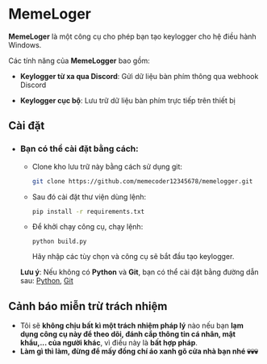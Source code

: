 # MemeLoger

**MemeLoger** là một công cụ cho phép bạn tạo keylogger cho hệ điều hành Windows.

Các tính năng của **MemeLogger** bao gồm: 

  - **Keylogger từ xa qua Discord**: Gửi dữ liệu bàn phím thông qua webhook Discord

  - **Keylogger cục bộ**: Lưu trữ dữ liệu bàn phím trực tiếp trên thiết bị

## Cài đặt

- ### Bạn có thể cài đặt bằng cách:

  + Clone kho lưu trữ này bằng cách sử dụng git:

    ```bash
    git clone https://github.com/memecoder12345678/memelogger.git
    ```
    
  + Sau đó cài đặt thư viện dùng lệnh:

    ```bash
    pip install -r requirements.txt
    ```
    
  + Để khởi chạy công cụ, chạy lệnh:

    ```
    python build.py
    ```
    
    Hãy nhập các tùy chọn và công cụ sẽ bắt đầu tạo keylogger.
    
  **Lưu ý**: Nếu không có **Python** và **Git**, bạn có thể cài đặt bằng đường dẫn sau: [Python](https://www.python.org/downloads "Trang cài đặt Python"), [Git](https://git-scm.com/downloads "Trang cài đặt Git")

## Cảnh báo miễn trừ trách nhiệm

  - Tôi sẽ **không chịu bất kì một trách nhiệm pháp lý** nào nếu bạn **lạm dụng công cụ này để theo dõi, đánh cắp thông tin cá nhân, mật khẩu,... của người khác**, vì điều này là **bất hợp pháp**.
  - **Làm gì thì làm, đừng để mấy đồng chí áo xanh gõ cửa nhà bạn nhé 💀💀💀**
